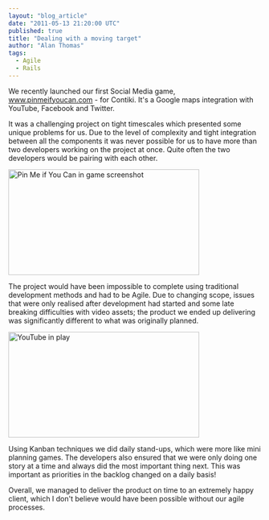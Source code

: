 ```yaml
---
layout: "blog_article"
date: "2011-05-13 21:20:00 UTC"
published: true
title: "Dealing with a moving target"
author: "Alan Thomas"
tags:
  - Agile
  - Rails
---
```


<p>We recently launched our first Social Media game, <a href="http://www.pinmeifyoucan.com/">www.pinmeifyoucan.com</a> - for Contiki. It&#39;s a Google maps integration with YouTube, Facebook and Twitter.</p>
<p>It was a challenging project on tight timescales which presented some unique problems for us. Due to the level of complexity and tight integration between all the components it was never possible for us to have more than two developers working on the project at once. Quite often the two developers would be pairing with each other.</p>
<p><a href="http://www.pinmeifyoucan.com/" target="_blank"><img alt="Pin Me if You Can in game screenshot" src="http://i1291.photobucket.com/albums/b548/grammccram/display_size_display_size_Pin_Me_Screenshot_zpspvsvam6g.png" style="width: 380px; height: 210px;" /></a></p>
<p>The project would have been impossible to complete using traditional development methods and had to be Agile. Due to changing scope, issues that were only realised after development had started and some late breaking difficulties with video assets; the product we ended up delivering was significantly different to what was originally planned.</p>
<p><img alt="YouTube in play" src="http://i1291.photobucket.com/albums/b548/grammccram/display_size_display_size_Pin_Me_YouTube_zpsqv56j9ik.png" style="width: 380px; height: 210px;" /></p>
<p>Using Kanban techniques we did daily stand-ups, which were more like mini planning games. The developers also ensured that we were only doing one story at a time and always did the most important thing next. This was important as priorities in the backlog changed on a daily basis!</p>
<p>Overall, we managed to deliver the product on time to an extremely happy client, which I don&#39;t believe would have been possible without our agile processes.</p>

